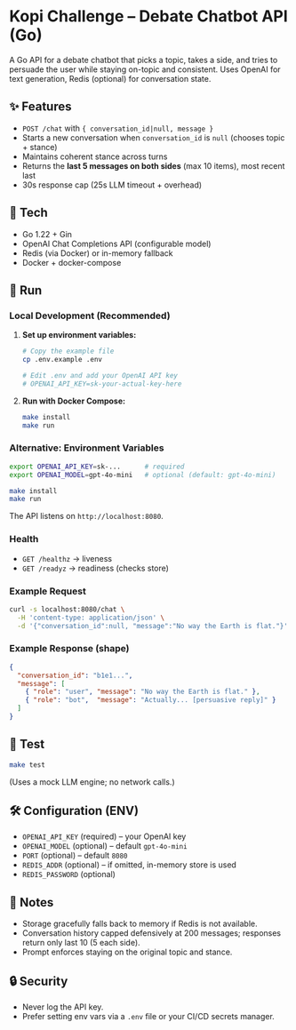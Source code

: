 # Kopi Challenge – Debate Chatbot API (Go)

A Go API for a debate chatbot that picks a topic, takes a side, and tries to persuade the user while staying on-topic and consistent. Uses OpenAI for text generation, Redis (optional) for conversation state.

## ✨ Features
- `POST /chat` with `{ conversation_id|null, message }`
- Starts a new conversation when `conversation_id` is `null` (chooses topic + stance)
- Maintains coherent stance across turns
- Returns the **last 5 messages on both sides** (max 10 items), most recent last
- 30s response cap (25s LLM timeout + overhead)

## 🧰 Tech
- Go 1.22 + Gin
- OpenAI Chat Completions API (configurable model)
- Redis (via Docker) or in-memory fallback
- Docker + docker-compose

## 🚀 Run

### **Local Development (Recommended)**

1. **Set up environment variables:**
   ```bash
   # Copy the example file
   cp .env.example .env
   
   # Edit .env and add your OpenAI API key
   # OPENAI_API_KEY=sk-your-actual-key-here
   ```

2. **Run with Docker Compose:**
   ```bash
   make install
   make run
   ```

### **Alternative: Environment Variables**
```bash
export OPENAI_API_KEY=sk-...      # required
export OPENAI_MODEL=gpt-4o-mini   # optional (default: gpt-4o-mini)

make install
make run
```

The API listens on `http://localhost:8080`.

### Health
- `GET /healthz` → liveness
- `GET /readyz` → readiness (checks store)

### Example Request
```bash
curl -s localhost:8080/chat \
  -H 'content-type: application/json' \
  -d '{"conversation_id":null, "message":"No way the Earth is flat."}' | jq .
```

### Example Response (shape)
```json
{
  "conversation_id": "b1e1...",
  "message": [
    { "role": "user", "message": "No way the Earth is flat." },
    { "role": "bot",  "message": "Actually... [persuasive reply]" }
  ]
}
```

## 🧪 Test
```bash
make test
```
(Uses a mock LLM engine; no network calls.)

## 🛠 Configuration (ENV)
- `OPENAI_API_KEY` (required) – your OpenAI key
- `OPENAI_MODEL` (optional) – default `gpt-4o-mini`
- `PORT` (optional) – default `8080`
- `REDIS_ADDR` (optional) – if omitted, in-memory store is used
- `REDIS_PASSWORD` (optional)

## 🧱 Notes
- Storage gracefully falls back to memory if Redis is not available.
- Conversation history capped defensively at 200 messages; responses return only last 10 (5 each side).
- Prompt enforces staying on the original topic and stance.

## 🔒 Security
- Never log the API key.
- Prefer setting env vars via a `.env` file or your CI/CD secrets manager.
